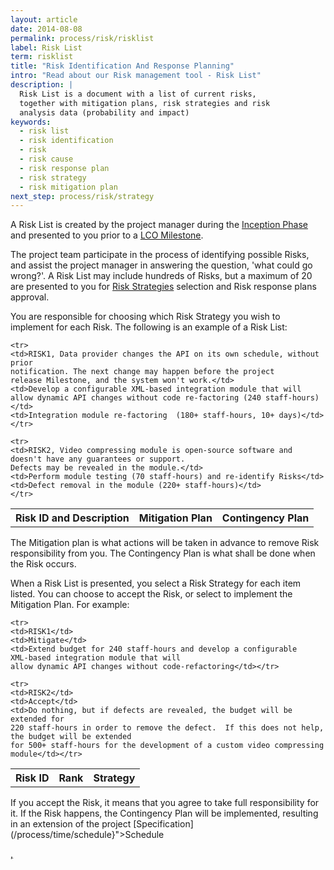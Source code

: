 ```yaml
---
layout: article
date: 2014-08-08
permalink: process/risk/risklist
label: Risk List
term: risklist
title: "Risk Identification And Response Planning"
intro: "Read about our Risk management tool - Risk List"
description: |
  Risk List is a document with a list of current risks,
  together with mitigation plans, risk strategies and risk
  analysis data (probability and impact)
keywords:
  - risk list
  - risk identification
  - risk
  - risk cause
  - risk response plan
  - risk strategy
  - risk mitigation plan
next_step: process/risk/strategy
---
```


A Risk List is created by the project manager during the [Inception Phase](/process/time/inception)
and presented to you prior to a [LCO Milestone](/process/time/lco).

The project team participate in the process of identifying possible Risks, and assist the project
manager in answering the question, 'what could go wrong?'. A Risk List may include hundreds of
Risks, but a maximum of 20 are presented to you for [Risk Strategies](/process/risk/strategy)
selection and Risk response plans approval.

You are responsible for choosing which Risk Strategy you wish to implement for each Risk. The
following is an example of a Risk List:

<table>
    <tr>
        <th>Risk ID and Description</th>
        <th>Mitigation Plan</th>
        <th>Contingency Plan</th>
    </tr>

    <tr>
    <td>RISK1, Data provider changes the API on its own schedule, without prior
    notification. The next change may happen before the project
    release Milestone, and the system won't work.</td>
    <td>Develop a configurable XML-based integration module that will
    allow dynamic API changes without code re-factoring (240 staff-hours)</td>
    <td>Integration module re-factoring  (180+ staff-hours, 10+ days)</td>
    </tr>

    <tr>
    <td>RISK2, Video compressing module is open-source software and doesn't have any guarantees or support.
    Defects may be revealed in the module.</td>
    <td>Perform module testing (70 staff-hours) and re-identify Risks</td>
    <td>Defect removal in the module (220+ staff-hours)</td>
    </tr>
</table>

The Mitigation plan is what actions will be taken in advance to remove Risk responsibility from you.
The Contingency Plan is what shall be done when the Risk occurs.

When a Risk List is presented, you select a Risk Strategy for each item listed. You can choose to
accept the Risk, or select to implement the Mitigation Plan. For example:

<table>
    <tr>
        <th>Risk ID</th>
        <th>Rank</th>
        <th>Strategy</th>
    </tr>

    <tr>
    <td>RISK1</td>
    <td>Mitigate</td>
    <td>Extend budget for 240 staff-hours and develop a configurable
    XML-based integration module that will
    allow dynamic API changes without code-refactoring</td></tr>

    <tr>
    <td>RISK2</td>
    <td>Accept</td>
    <td>Do nothing, but if defects are revealed, the budget will be extended for
    220 staff-hours in order to remove the defect.  If this does not help, the budget will be extended
    for 500+ staff-hours for the development of a custom video compressing module</td></tr>
</table>

If you accept the Risk, it means that you agree to take full responsibility for it. If the Risk
happens, the Contingency Plan will be implemented, resulting in an extension of the project [Specification](/process/time/schedule}">Schedule

<a href="${url:process/scope/specification),     and [Budget](/process/cost/budget).     In the example above, the customer has chosen to accept RISK2.  As a result, the customer may have to pay     for an additional 220 hours in the event that the Risk takes place, as detailed in the Contingency Plan.     "/>

,
